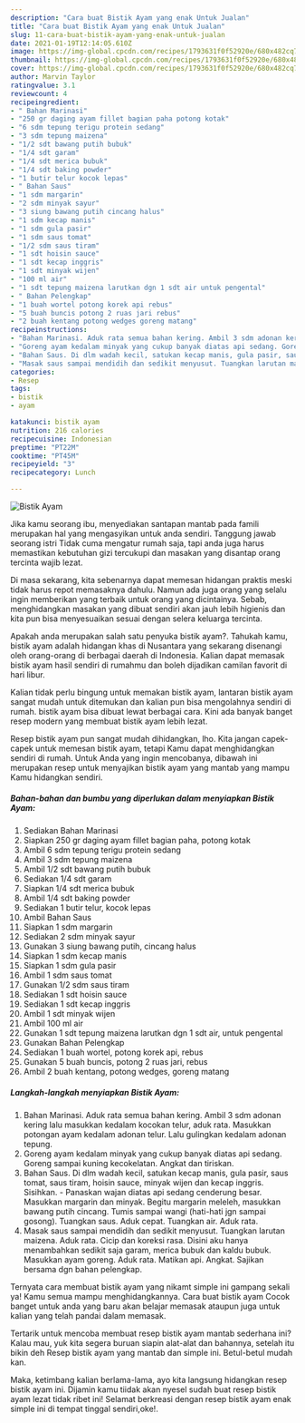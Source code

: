 ```yaml
---
description: "Cara buat Bistik Ayam yang enak Untuk Jualan"
title: "Cara buat Bistik Ayam yang enak Untuk Jualan"
slug: 11-cara-buat-bistik-ayam-yang-enak-untuk-jualan
date: 2021-01-19T12:14:05.610Z
image: https://img-global.cpcdn.com/recipes/1793631f0f52920e/680x482cq70/bistik-ayam-foto-resep-utama.jpg
thumbnail: https://img-global.cpcdn.com/recipes/1793631f0f52920e/680x482cq70/bistik-ayam-foto-resep-utama.jpg
cover: https://img-global.cpcdn.com/recipes/1793631f0f52920e/680x482cq70/bistik-ayam-foto-resep-utama.jpg
author: Marvin Taylor
ratingvalue: 3.1
reviewcount: 4
recipeingredient:
- " Bahan Marinasi"
- "250 gr daging ayam fillet bagian paha potong kotak"
- "6 sdm tepung terigu protein sedang"
- "3 sdm tepung maizena"
- "1/2 sdt bawang putih bubuk"
- "1/4 sdt garam"
- "1/4 sdt merica bubuk"
- "1/4 sdt baking powder"
- "1 butir telur kocok lepas"
- " Bahan Saus"
- "1 sdm margarin"
- "2 sdm minyak sayur"
- "3 siung bawang putih cincang halus"
- "1 sdm kecap manis"
- "1 sdm gula pasir"
- "1 sdm saus tomat"
- "1/2 sdm saus tiram"
- "1 sdt hoisin sauce"
- "1 sdt kecap inggris"
- "1 sdt minyak wijen"
- "100 ml air"
- "1 sdt tepung maizena larutkan dgn 1 sdt air untuk pengental"
- " Bahan Pelengkap"
- "1 buah wortel potong korek api rebus"
- "5 buah buncis potong 2 ruas jari rebus"
- "2 buah kentang potong wedges goreng matang"
recipeinstructions:
- "Bahan Marinasi. Aduk rata semua bahan kering. Ambil 3 sdm adonan kering lalu masukkan kedalam kocokan telur, aduk rata. Masukkan potongan ayam kedalam adonan telur. Lalu gulingkan kedalam adonan tepung."
- "Goreng ayam kedalam minyak yang cukup banyak diatas api sedang. Goreng sampai kuning kecokelatan. Angkat dan tiriskan."
- "Bahan Saus. Di dlm wadah kecil, satukan kecap manis, gula pasir, saus tomat, saus tiram, hoisin sauce, minyak wijen dan kecap inggris. Sisihkan.  Panaskan wajan diatas api sedang cenderung besar. Masukkan margarin dan minyak. Begitu margarin meleleh, masukkan bawang putih cincang. Tumis sampai wangi (hati-hati jgn sampai gosong). Tuangkan saus. Aduk cepat. Tuangkan air. Aduk rata."
- "Masak saus sampai mendidih dan sedikit menyusut. Tuangkan larutan maizena. Aduk rata. Cicip dan koreksi rasa. Disini aku hanya menambahkan sedikit saja garam, merica bubuk dan kaldu bubuk. Masukkan ayam goreng. Aduk rata. Matikan api. Angkat. Sajikan bersama dgn bahan pelengkap."
categories:
- Resep
tags:
- bistik
- ayam

katakunci: bistik ayam 
nutrition: 216 calories
recipecuisine: Indonesian
preptime: "PT22M"
cooktime: "PT45M"
recipeyield: "3"
recipecategory: Lunch

---
```



![Bistik Ayam](https://img-global.cpcdn.com/recipes/1793631f0f52920e/680x482cq70/bistik-ayam-foto-resep-utama.jpg)

Jika kamu seorang ibu, menyediakan santapan mantab pada famili merupakan hal yang mengasyikan untuk anda sendiri. Tanggung jawab seorang istri Tidak cuma mengatur rumah saja, tapi anda juga harus memastikan kebutuhan gizi tercukupi dan masakan yang disantap orang tercinta wajib lezat.

Di masa  sekarang, kita sebenarnya dapat memesan hidangan praktis meski tidak harus repot memasaknya dahulu. Namun ada juga orang yang selalu ingin memberikan yang terbaik untuk orang yang dicintainya. Sebab, menghidangkan masakan yang dibuat sendiri akan jauh lebih higienis dan kita pun bisa menyesuaikan sesuai dengan selera keluarga tercinta. 



Apakah anda merupakan salah satu penyuka bistik ayam?. Tahukah kamu, bistik ayam adalah hidangan khas di Nusantara yang sekarang disenangi oleh orang-orang di berbagai daerah di Indonesia. Kalian dapat memasak bistik ayam hasil sendiri di rumahmu dan boleh dijadikan camilan favorit di hari libur.

Kalian tidak perlu bingung untuk memakan bistik ayam, lantaran bistik ayam sangat mudah untuk ditemukan dan kalian pun bisa mengolahnya sendiri di rumah. bistik ayam bisa dibuat lewat berbagai cara. Kini ada banyak banget resep modern yang membuat bistik ayam lebih lezat.

Resep bistik ayam pun sangat mudah dihidangkan, lho. Kita jangan capek-capek untuk memesan bistik ayam, tetapi Kamu dapat menghidangkan sendiri di rumah. Untuk Anda yang ingin mencobanya, dibawah ini merupakan resep untuk menyajikan bistik ayam yang mantab yang mampu Kamu hidangkan sendiri.

<!--inarticleads1-->

##### Bahan-bahan dan bumbu yang diperlukan dalam menyiapkan Bistik Ayam:

1. Sediakan  Bahan Marinasi
1. Siapkan 250 gr daging ayam fillet bagian paha, potong kotak
1. Ambil 6 sdm tepung terigu protein sedang
1. Ambil 3 sdm tepung maizena
1. Ambil 1/2 sdt bawang putih bubuk
1. Sediakan 1/4 sdt garam
1. Siapkan 1/4 sdt merica bubuk
1. Ambil 1/4 sdt baking powder
1. Sediakan 1 butir telur, kocok lepas
1. Ambil  Bahan Saus
1. Siapkan 1 sdm margarin
1. Sediakan 2 sdm minyak sayur
1. Gunakan 3 siung bawang putih, cincang halus
1. Siapkan 1 sdm kecap manis
1. Siapkan 1 sdm gula pasir
1. Ambil 1 sdm saus tomat
1. Gunakan 1/2 sdm saus tiram
1. Sediakan 1 sdt hoisin sauce
1. Sediakan 1 sdt kecap inggris
1. Ambil 1 sdt minyak wijen
1. Ambil 100 ml air
1. Gunakan 1 sdt tepung maizena larutkan dgn 1 sdt air, untuk pengental
1. Gunakan  Bahan Pelengkap
1. Sediakan 1 buah wortel, potong korek api, rebus
1. Gunakan 5 buah buncis, potong 2 ruas jari, rebus
1. Ambil 2 buah kentang, potong wedges, goreng matang




<!--inarticleads2-->

##### Langkah-langkah menyiapkan Bistik Ayam:

1. Bahan Marinasi. Aduk rata semua bahan kering. Ambil 3 sdm adonan kering lalu masukkan kedalam kocokan telur, aduk rata. Masukkan potongan ayam kedalam adonan telur. Lalu gulingkan kedalam adonan tepung.
1. Goreng ayam kedalam minyak yang cukup banyak diatas api sedang. Goreng sampai kuning kecokelatan. Angkat dan tiriskan.
1. Bahan Saus. Di dlm wadah kecil, satukan kecap manis, gula pasir, saus tomat, saus tiram, hoisin sauce, minyak wijen dan kecap inggris. Sisihkan.  - Panaskan wajan diatas api sedang cenderung besar. Masukkan margarin dan minyak. Begitu margarin meleleh, masukkan bawang putih cincang. Tumis sampai wangi (hati-hati jgn sampai gosong). Tuangkan saus. Aduk cepat. Tuangkan air. Aduk rata.
1. Masak saus sampai mendidih dan sedikit menyusut. Tuangkan larutan maizena. Aduk rata. Cicip dan koreksi rasa. Disini aku hanya menambahkan sedikit saja garam, merica bubuk dan kaldu bubuk. Masukkan ayam goreng. Aduk rata. Matikan api. Angkat. Sajikan bersama dgn bahan pelengkap.




Ternyata cara membuat bistik ayam yang nikamt simple ini gampang sekali ya! Kamu semua mampu menghidangkannya. Cara buat bistik ayam Cocok banget untuk anda yang baru akan belajar memasak ataupun juga untuk kalian yang telah pandai dalam memasak.

Tertarik untuk mencoba membuat resep bistik ayam mantab sederhana ini? Kalau mau, yuk kita segera buruan siapin alat-alat dan bahannya, setelah itu bikin deh Resep bistik ayam yang mantab dan simple ini. Betul-betul mudah kan. 

Maka, ketimbang kalian berlama-lama, ayo kita langsung hidangkan resep bistik ayam ini. Dijamin kamu tiidak akan nyesel sudah buat resep bistik ayam lezat tidak ribet ini! Selamat berkreasi dengan resep bistik ayam enak simple ini di tempat tinggal sendiri,oke!.

